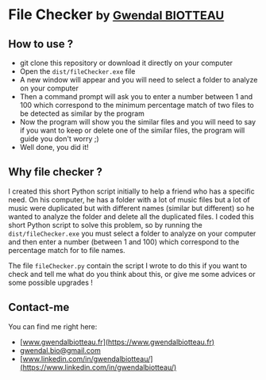# File Checker <small>by [Gwendal BIOTTEAU](https://www.gwendalbiotteau.fr)</small>

## How to use ?
- git clone this repository or download it directly on your computer
- Open the `dist/fileChecker.exe` file
- A new window will appear and you will need to select a folder to analyze on your computer
- Then a command prompt will ask you to enter a number between 1 and 100 which correspond to the minimum percentage match of two files to be detected as similar by the program
- Now the program will show you the similar files and you will need to say if you want to keep or delete one of the similar files, the program will guide you don't worry ;)
- Well done, you did it!

## Why file checker ?
I created this short Python script initially to help a friend who has a specific need. On his computer, he has a folder with a lot of music files but a lot of music were duplicated but with different names (similar but different) so he wanted to analyze the folder and delete all the duplicated files. I coded this short Python script to solve this problem, so by running the `dist/fileChecker.exe` you must select a folder to analyze on your computer and then enter a number (between 1 and 100) which correspond to the percentage match for to file names.

The file `fileChecker.py` contain the script I wrote to do this if you want to check and tell me what do you think about this, or give me some advices or some possible upgrades !

## Contact-me
You can find me right here: 
- [www.gwendalbiotteau.fr](https://www.gwendalbiotteau.fr)
- [gwendal.bio@gmail.com](mailto:gwendal.bio@gmail.com)
- [www.linkedin.com/in/gwendalbiotteau/](https://www.linkedin.com/in/gwendalbiotteau/)